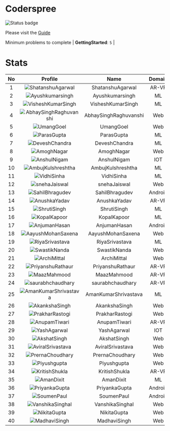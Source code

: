 
Coderspree
==========


![Status badge](https://github.com/InnogeeksOrganization/coderspree/actions/workflows/checkSubmission.yml/badge.svg)  


Please visit the [Guide](./Guide/README.md)  


Minimum problems to complete | **GettingStarted**: `5` |   

# Stats
  

|No|Profile|Name|Domain|Year|Solved|
| :---: | :---: | :---: | :---: | :---: | :---: |
|1|![ShatanshuAgarwal](https://avatars.githubusercontent.com/u/63258511?v=4&s=100)|ShatanshuAgarwal|AR-VR|3|17|
|2|![Ayushkumarsingh](https://avatars.githubusercontent.com/u/78909117?v=4&s=100)|Ayushkumarsingh|ML|2|16|
|3|![VisheshKumarSingh](https://avatars.githubusercontent.com/u/47525494?v=4&s=100)|VisheshKumarSingh|ML|2|15|
|4|![AbhaySinghRaghuvanshi](https://avatars.githubusercontent.com/u/84376218?v=4&s=100)|AbhaySinghRaghuvanshi|Web|2|15|
|5|![UmangGoel](https://avatars.githubusercontent.com/u/84376218?v=4&s=100)|UmangGoel|Web|3|13|
|6|![ParasGupta](https://avatars.githubusercontent.com/u/60445527?v=4&s=100)|ParasGupta|ML|3|12|
|7|![DeveshChandra](https://avatars.githubusercontent.com/u/82612473?v=4&s=100)|DeveshChandra|ML|2|12|
|8|![AmoghNagar](https://avatars.githubusercontent.com/u/84376218?v=4&s=100)|AmoghNagar|Web|3|12|
|9|![AnshulNigam](https://avatars.githubusercontent.com/u/74321084?v=4&s=100)|AnshulNigam|IOT|2|11|
|10|![AmbujKulshreshtha](https://avatars.githubusercontent.com/u/82520623?v=4&s=100)|AmbujKulshreshtha|ML|2|11|
|11|![VidhiSinha](https://avatars.githubusercontent.com/u/83163944?v=4&s=100)|VidhiSinha|ML|2|11|
|12|![snehaJaiswal](https://avatars.githubusercontent.com/u/84376218?v=4&s=100)|snehaJaiswal|Web|2|11|
|13|![SahilBhragudev](https://avatars.githubusercontent.com/u/84376218?v=4&s=100)|SahilBhragudev|Android|2|10|
|14|![AnushkaYadav](https://avatars.githubusercontent.com/u/63538061?v=4&s=100)|AnushkaYadav|AR-VR|3|9|
|15|![ShrutiSingh](https://avatars.githubusercontent.com/u/82566938?v=4&s=100)|ShrutiSingh|ML|2|9|
|16|![KopalKapoor](https://avatars.githubusercontent.com/u/84376218?v=4&s=100)|KopalKapoor|ML|2|9|
|17|![AnjumanHasan](https://avatars.githubusercontent.com/u/84376218?v=4&s=100)|AnjumanHasan|Android|2|9|
|18|![AayushMohanSaxena](https://avatars.githubusercontent.com/u/84376218?v=4&s=100)|AayushMohanSaxena|Web|2|9|
|19|![RiyaSrivastava](https://avatars.githubusercontent.com/u/84376218?v=4&s=100)|RiyaSrivastava|ML|2|8|
|20|![SwastikNanda](https://avatars.githubusercontent.com/u/84376218?v=4&s=100)|SwastikNanda|Web|2|8|
|21|![ArchiMittal](https://avatars.githubusercontent.com/u/84376218?v=4&s=100)|ArchiMittal|Web|2|8|
|22|![PriyanshuRathaur](https://avatars.githubusercontent.com/u/86730388?v=4&s=100)|PriyanshuRathaur|AR-VR|2|7|
|23|![MaazMahmood](https://avatars.githubusercontent.com/u/83294849?v=4&s=100)|MaazMahmood|AR-VR|2|7|
|24|![saurabhchaudhary](https://avatars.githubusercontent.com/u/54533861?v=4&s=100)|saurabhchaudhary|AR-VR|3|7|
|25|![AmanKumarShrivastava](https://avatars.githubusercontent.com/u/84376218?v=4&s=100)|AmanKumarShrivastava|ML|2|7|
|26|![AkankshaSingh](https://avatars.githubusercontent.com/u/84376218?v=4&s=100)|AkankshaSingh|Web|2|7|
|27|![PrakharRastogi](https://avatars.githubusercontent.com/u/84376218?v=4&s=100)|PrakharRastogi|Web|3|7|
|28|![AnupamTiwari](https://avatars.githubusercontent.com/u/81892907?v=4&s=100)|AnupamTiwari|AR-VR|2|6|
|29|![YashAgarwal](https://avatars.githubusercontent.com/u/59206738?v=4&s=100)|YashAgarwal|IOT|3|6|
|30|![AkshatSingh](https://avatars.githubusercontent.com/u/84376218?v=4&s=100)|AkshatSingh|Web|2|6|
|31|![AviralSrivastava](https://avatars.githubusercontent.com/u/84376218?v=4&s=100)|AviralSrivastava|Web|2|6|
|32|![PrernaChoudhary](https://avatars.githubusercontent.com/u/84376218?v=4&s=100)|PrernaChoudhary|Web|2|6|
|33|![Piyushgupta](https://avatars.githubusercontent.com/u/84376218?v=4&s=100)|Piyushgupta|Web|2|6|
|34|![KritishShukla](https://avatars.githubusercontent.com/u/84233260?v=4&s=100)|KritishShukla|AR-VR|2|5|
|35|![AmanDixit](https://avatars.githubusercontent.com/u/82611683?v=4&s=100)|AmanDixit|ML|2|5|
|36|![PriyankaGupta](https://avatars.githubusercontent.com/u/84376218?v=4&s=100)|PriyankaGupta|Android|2|5|
|37|![SoumenPaul](https://avatars.githubusercontent.com/u/84376218?v=4&s=100)|SoumenPaul|Android|2|5|
|38|![VanshikaSinghal](https://avatars.githubusercontent.com/u/84376218?v=4&s=100)|VanshikaSinghal|Web|3|5|
|39|![NikitaGupta](https://avatars.githubusercontent.com/u/84376218?v=4&s=100)|NikitaGupta|Web|3|5|
|40|![MadhaviSingh](https://avatars.githubusercontent.com/u/84376218?v=4&s=100)|MadhaviSingh|Web|2|5|
